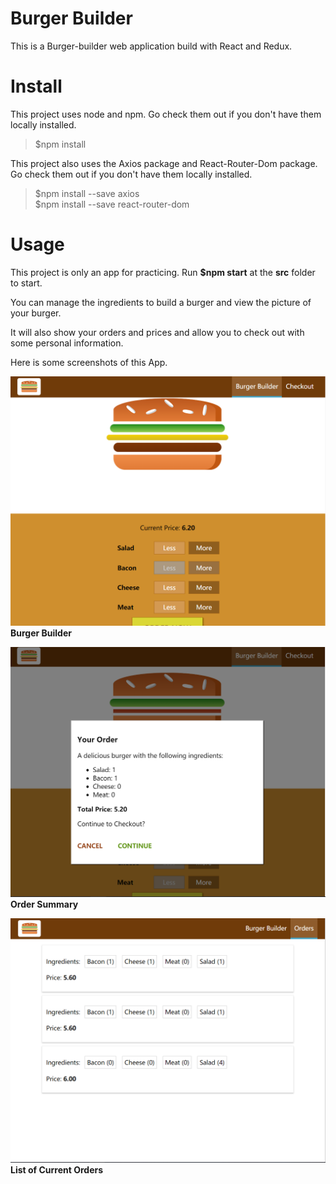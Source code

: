 # Burger Builder

This is a Burger-builder web application build with React and Redux.

# Install

This project uses node and npm. Go check them out if you don't have them locally installed.

> $npm install  

This project also uses the Axios package and React-Router-Dom package. Go check them out if you don't have them locally installed.
> $npm install --save axios  
> $npm install --save react-router-dom

# Usage

This project is only an app for practicing. Run **$npm start** at the **src** folder to start.

You can manage the ingredients to build a burger and view the picture of your burger. 

It will also show your orders and prices and allow you to check out with some personal information.

Here is some screenshots of this App.

![ScreenShot](https://raw.githubusercontent.com/FanFan0919/Burger-Builder/master/Screenshots/burgerBuilder.png)
**Burger Builder**

![ScreenShot](https://raw.githubusercontent.com/FanFan0919/Burger-Builder/master/Screenshots/OrderSummary.png)
**Order Summary**

![ScreenShot](https://raw.githubusercontent.com/FanFan0919/Burger-Builder/master/Screenshots/CurrentOrders.png)
**List of Current Orders**
